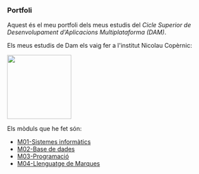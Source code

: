 ### **Portfoli**

Aquest és el meu portfoli dels meus estudis del *Cicle Superior de Desenvolupament d'Aplicacions Multiplataforma (DAM)*.

Els meus estudis de Dam els vaig fer a l'institut Nicolau Copèrnic:

<img src=https://copernic.cat/images/logos/logo-header.png width="150">

Els mòduls que he fet són:
- [M01-Sistemes informàtics](https://github.com/pgonzaalez/portfoli/tree/main/moduls/M01-SistemasInformatics)
- [M02-Base de dades](https://github.com/pgonzaalez/portfoli/tree/main/moduls/M02-BaseDades)
- [M03-Programació](https://github.com/pgonzaalez/portfoli/tree/main/moduls/M03-Programacio)
- [M04-Llenguatge de Marques](https://github.com/pgonzaalez/portfoli/tree/main/moduls/M04-LlenguatgeMarcas)
